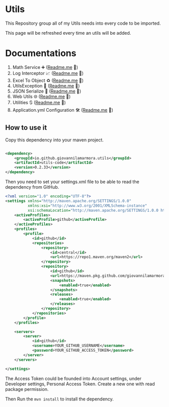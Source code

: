 # Utils

This Repository group all of my Utils needs into every code to be imported.

This page will be refreshed every time an utils will be added.

# Documentations

1. Math Service ➕ ([Readme.me](src/main/java/io/github/giovannilamarmora/utils/math/README.md) 📄)
2. Log Interceptor 📈 ([Readme.me](src/main/java/io/github/giovannilamarmora/utils/interceptors/README.md) 📄)
3. Excel To Object ♻️ ([Readme.me](src/main/java/io/github/giovannilamarmora/utils/excelObjectMpper/README.md) 📄)
4. UtilsException 🚨 ([Readme.me](src/main/java/io/github/giovannilamarmora/utils/exception/README.md) 📄)
5. JSON Serialize 🚨 ([Readme.me](src/main/java/io/github/giovannilamarmora/utils/jsonSerialize/README.md) 📄)
6. Web Utils 🌐 ([Readme.me](src/main/java/io/github/giovannilamarmora/utils/web/README.md) 📄)
7. Utilities 🔃 ([Readme.me](src/main/java/io/github/giovannilamarmora/utils/utilities/README.md) 📄)
8. Application.yml Configuration 🛠️ ([Readme.me](src/main/resources/README.md) 📄)

## How to use it

Copy this dependency into your maven project.

```xml

<dependency>
    <groupId>io.github.giovannilamarmora.utils</groupId>
    <artifactId>utils-code</artifactId>
    <version>0.2.33</version>
</dependency>
```

Then you need to set your settings.xml file to be able to read the dependency from GitHub.

```xml
<?xml version="1.0" encoding="UTF-8"?>
<settings xmlns="http://maven.apache.org/SETTINGS/1.0.0"
          xmlns:xsi="http://www.w3.org/2001/XMLSchema-instance"
          xsi:schemaLocation="http://maven.apache.org/SETTINGS/1.0.0 http://maven.apache.org/xsd/settings-1.0.0.xsd">
    <activeProfiles>
        <activeProfile>github</activeProfile>
    </activeProfiles>
    <profiles>
        <profile>
            <id>github</id>
            <repositories>
                <repository>
                    <id>central</id>
                    <url>https://repo1.maven.org/maven2</url>
                </repository>
                <repository>
                    <id>github</id>
                    <url>https://maven.pkg.github.com/giovannilamarmora/utils</url>
                    <snapshots>
                        <enabled>true</enabled>
                    </snapshots>
                    <releases>
                        <enabled>true</enabled>
                    </releases>
                </repository>
            </repositories>
        </profile>
    </profiles>

    <servers>
        <server>
            <id>github</id>
            <username>YOUR_GITHUB_USERNAME</username>
            <password>YOUR_GITHUB_ACCESS_TOKEN</password>
        </server>
    </servers>

</settings>
```

The Access Token could be founded into Account settings, under Developer settings, Personal Access Token.
Create a new one with read package permission.

Then Run the `mvn install` to install the dependency.